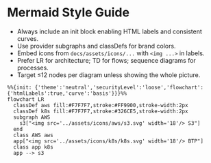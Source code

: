 # Mermaid Style Guide

- Always include an init block enabling HTML labels and consistent curves.
- Use provider subgraphs and classDefs for brand colors.
- Embed icons from `docs/assets/icons/...` with `<img ...>` in labels.
- Prefer LR for architecture; TD for flows; sequence diagrams for processes.
- Target ≤12 nodes per diagram unless showing the whole picture.

```mermaid
%%{init: {'theme':'neutral','securityLevel':'loose','flowchart':{'htmlLabels':true,'curve':'basis'}}}%%
flowchart LR
  classDef aws fill:#F7F7F7,stroke:#FF9900,stroke-width:2px
  classDef k8s fill:#F7F7F7,stroke:#326CE5,stroke-width:2px
  subgraph AWS
    s3["<img src='../assets/icons/aws/s3.svg' width='18'/> S3"]
  end
  class AWS aws
  app["<img src='../assets/icons/k8s/k8s.svg' width='18'/> BTP"]
  class app k8s
  app --> s3
```

